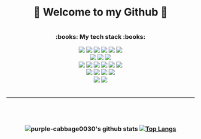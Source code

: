 <h1 align='center'> 🥰 Welcome to my Github 🥰 <h1>

<h3 align='center'>:books: My tech stack :books:</p>
<img src="https://img.shields.io/badge/Python-3776AB?logo=Python&logoColor=white"/>
<img src="https://img.shields.io/badge/pandas-150458?logo=pandas&logoColor=white"/></a>
<img src="https://img.shields.io/badge/Flask-000000?logo=Flask&logoColor=white"/></a>
<img src="https://img.shields.io/badge/Django-092E20?logo=Django&logoColor=white"/></a>
<img src="https://img.shields.io/badge/Selenium-43B02A?logo=Selenium&logoColor=white"/></a>
<img src="https://img.shields.io/badge/BeatifulSoup-59666C?logo=&logoColor=white"/></a>
<br>
<img src="https://img.shields.io/badge/scikitlearn-F7931E?logo=scikitlearn&logoColor=white"/>
<img src="https://img.shields.io/badge/TensorFlow-FF6F00?logo=TensorFlow&logoColor=white"/>
<img src="https://img.shields.io/badge/OpenCV-5C3EE8?logo=OpenCV&logoColor=white"/>
<br>
<img src="https://img.shields.io/badge/Oracle DB-F80000?logo=Oracle&logoColor=white"/>
<img src="https://img.shields.io/badge/MySQL DB-4479A1?logo=MySQL&logoColor=white"/></a>
<img src="https://img.shields.io/badge/Elasticsearch-005571?logo=Elasticsearch&logoColor=white"/></a>
<img src="https://img.shields.io/badge/Kibana-005571?logo=Kibana&logoColor=white"/></a>
<img src="https://img.shields.io/badge/Logstash-005571?logo=Logstash&logoColor=white"/></a>
<img src="https://img.shields.io/badge/Filebeat-005571?logo=&logoColor=white"/></a>
<br>
<img src="https://img.shields.io/badge/-JavaScript-%23F7DF1E?logo=JavaScript&logoColor=white"/>     
<img src="https://img.shields.io/badge/-HTML-%23E34F26?logo=HTML5&logoColor=white"/>     
<img src="https://img.shields.io/badge/-CSS-%231572B6?logo=CSS3&logoColor=white"/>
<img src="https://img.shields.io/badge/Figma-F24E1E?logo=Figma&logoColor=white"/>
<br>
<img src="https://img.shields.io/badge/AWS-232F3E?logo=Amazon AWS&logoColor=white"/>
<img src="https://img.shields.io/badge/Docker-2496ED?logo=Docker&logoColor=white"/>
<br><br><hr><br><br>

![purple-cabbage0030's github stats](https://github-readme-stats.vercel.app/api?username=purple-cabbage0030&show_icons=true&hide_title=true&theme=midnight-purple&hide=issues)
[![Top Langs](https://github-readme-stats.vercel.app/api/top-langs/?username=purple-cabbage0030&layout=compact&theme=midnight-purple)](https://github.com/purple-cabbage0030/github-readme-stats)

